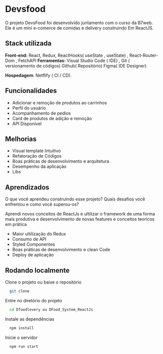 
# Devsfood

O projeto DevsFood foi desenvolvido juntamento com o curso da B7web. Ele é um mini e-comerce
de comidas e delivery construindo Em ReactJS.







## Stack utilizada

**Front-end:** React, Redux, ReactHooks( useState , useState) , React-Router-Dom , FetchAPI
**Ferramentas:** Visual Studio Code ( IDE) , Git ( versionamento de códigos) Github( Repositório)
Figma( IDE Designer) 

**Hospedagem**: Netflify ( CI / CD).


## Funcionalidades

- Adicionar e remoção de produtos ao carrinhos
- Perfil do usuário
- Acompanhamento de pedios
- Card de produtos de adição e remoção
- API Disponivel 


## Melhorias

 - Visual template Intuitivo
 - Refatoração de Códigos
 - Boas práticas de desenvolvimento e arquitetura
 - Desempenho da aplicação
 - Libs


## Aprendizados

O que você aprendeu construindo esse projeto? Quais desafios você enfrentou e como você superou-os?

Aprendi novos conceitos de ReactJs e ultilizar o framework de uma forma mais produtiva e 
desenvolvimento de novas features e conceitos teoricos em prática

- Maior ultilização do Redux
- Consumo de API 
- Styled Componentes
- Boas práticas de desenvolvimento e clean Code
- Deploy de aplicação
## Rodando localmente

Clone o projeto ou baixe o repositório

```bash
  git clone 
```

Entre no diretório do projeto

```bash
  cd Dfoodlevery ou DFood_System_ReactJs
```

Instale as dependências

```bash
  npm install
```

Inicie o servidor

```bash
  npm run start
```



